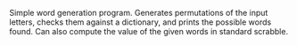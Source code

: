 Simple word generation program. Generates permutations of the input 
letters, checks them against a dictionary, and prints the possible words
found. Can also compute the value of the given words in standard scrabble. 

